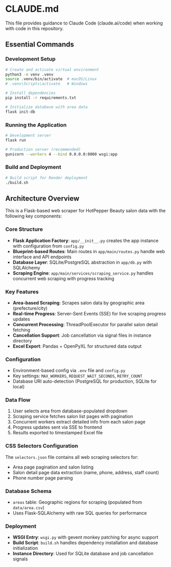 # CLAUDE.md

This file provides guidance to Claude Code (claude.ai/code) when working with code in this repository.

## Essential Commands

### Development Setup
```bash
# Create and activate virtual environment
python3 -m venv .venv
source .venv/bin/activate  # macOS/Linux
# .venv\Scripts\activate   # Windows

# Install dependencies
pip install -r requirements.txt

# Initialize database with area data
flask init-db
```

### Running the Application
```bash
# Development server
flask run

# Production server (recommended)
gunicorn --workers 4 --bind 0.0.0.0:8000 wsgi:app
```

### Build and Deployment
```bash
# Build script for Render deployment
./build.sh
```

## Architecture Overview

This is a Flask-based web scraper for HotPepper Beauty salon data with the following key components:

### Core Structure
- **Flask Application Factory**: `app/__init__.py` creates the app instance with configuration from `config.py`
- **Blueprint-based Routes**: Main routes in `app/main/routes.py` handle web interface and API endpoints
- **Database Layer**: SQLite/PostgreSQL abstraction in `app/db.py` with SQLAlchemy
- **Scraping Engine**: `app/main/services/scraping_service.py` handles concurrent web scraping with progress tracking

### Key Features
- **Area-based Scraping**: Scrapes salon data by geographic area (prefecture/city)
- **Real-time Progress**: Server-Sent Events (SSE) for live scraping progress updates
- **Concurrent Processing**: ThreadPoolExecutor for parallel salon detail fetching
- **Cancellation Support**: Job cancellation via signal files in instance directory
- **Excel Export**: Pandas + OpenPyXL for structured data output

### Configuration
- Environment-based config via `.env` file and `config.py`
- Key settings: `MAX_WORKERS`, `REQUEST_WAIT_SECONDS`, `RETRY_COUNT`
- Database URI auto-detection (PostgreSQL for production, SQLite for local)

### Data Flow
1. User selects area from database-populated dropdown
2. Scraping service fetches salon list pages with pagination
3. Concurrent workers extract detailed info from each salon page
4. Progress updates sent via SSE to frontend
5. Results exported to timestamped Excel file

### CSS Selectors Configuration
The `selectors.json` file contains all web scraping selectors for:
- Area page pagination and salon listing
- Salon detail page data extraction (name, phone, address, staff count)
- Phone number page parsing

### Database Schema
- `areas` table: Geographic regions for scraping (populated from `data/area.csv`)
- Uses Flask-SQLAlchemy with raw SQL queries for performance

### Deployment
- **WSGI Entry**: `wsgi.py` with gevent monkey patching for async support
- **Build Script**: `build.sh` handles dependency installation and database initialization
- **Instance Directory**: Used for SQLite database and job cancellation signals